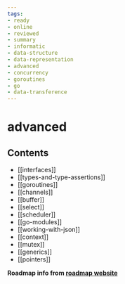 ```yaml
---
tags:
- ready
- online
- reviewed
- summary
- informatic
- data-structure
- data-representation
- advanced
- concurrency
- goroutines
- go
- data-transference
---
```


# advanced

## Contents

- [[interfaces]]
- [[types-and-type-assertions]]
- [[goroutines]]
- [[channels]]
- [[buffer]]
- [[select]]
- [[scheduler]]
- [[go-modules]]
- [[working-with-json]]
- [[context]]
- [[mutex]]
- [[generics]]
- [[pointers]]

__Roadmap info from [roadmap website](https://roadmap.sh/golang/advanced)__
